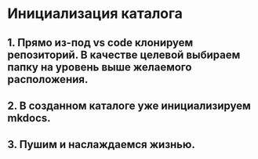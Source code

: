 # Инициализация каталога
## 1. Прямо из-под vs code клонируем репозиторий. В качестве целевой выбираем папку на уровень выше желаемого расположения.
## 2. В созданном каталоге уже инициализируем mkdocs.
## 3. Пушим и наслаждаемся жизнью.
